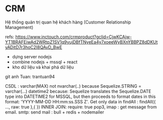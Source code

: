# CRM
Hệ thống quản trị quan hệ khách hàng (Customer Relationship Management)

refs: https://www.inctouch.com/crmproduct?gclid=CjwKCAjw-YT1BRAFEiwAd2WRtpZ1SV1q9yujDBfTNyeEa4y7xoeeWyBXnYBBPZ8dDKUtyADitD7r3hoC2I8QAvD_BwE

+ dựng server nodejs
+ combine nodejs + mssql + react
+ kho dữ liệu và khai phá dữ liệu

git anh Tuan: trantuan94

CSDL : varchar(MAX) not nvarchar(..) because Sequelize.STRING = varchar(...)
        datetime2 because: Sequelize translates the Sequelize.DATE type into DATETIME2 for MSSQL, but then proceeds to format dates in this format: 'YYYY-MM-DD HH:mm:ss.SSS Z'.
Get only data in findAll :
        findAll({
                ...,
                raw: true
        },{ })
INNER JOIN: require: true
pop3, imap : get message from email.
smtp: send mail : bull + redis + nodemailer

